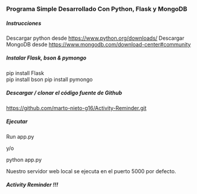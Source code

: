 ### Programa Simple Desarrollado Con Python, Flask y MongoDB

##### Instrucciones 

Descargar python desde https://www.python.org/downloads/ 
Descargar MongoDB desde https://www.mongodb.com/download-center#community 

##### Instalar Flask, bson & pymongo 

pip install Flask  
pip install bson 
pip install pymongo 

##### Descargar / clonar el código fuente de Github

https://github.com/marto-nieto-g16/Activity-Reminder.git

##### Ejecutar

Run app.py  

y/o

python app.py

Nuestro servidor web local se ejecuta en el puerto 5000 por defecto. 

##### Activity Reminder !!!
